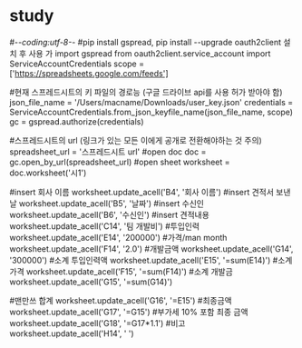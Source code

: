 # study

#-*-coding:utf-8-*-
#pip install gspread, pip install --upgrade oauth2client 설치 후 사용 가
import gspread
from oauth2client.service_account import ServiceAccountCredentials
scope = ['https://spreadsheets.google.com/feeds']

#현재 스프레드시트의 키 파일의 경로능 (구글 드라이브 api를 사용 허가 받아야 함)
json_file_name = '/Users/macname/Downloads/user_key.json'
credentials = ServiceAccountCredentials.from_json_keyfile_name(json_file_name, scope)
gc = gspread.authorize(credentials)

#스프레드시트의 url (링크가 있는 모든 이에게 공개로 전환해야하는 것 주의)
spreadsheet_url = '스프레드시트 url'
#open doc
doc = gc.open_by_url(spreadsheet_url)
#open sheet
worksheet = doc.worksheet('시1')


#insert 회사 이름
worksheet.update_acell('B4', '회사 이름')
#insert 견적서 보낸 날
worksheet.update_acell('B5', '날짜')
#insert 수신인
worksheet.update_acell('B6', '수신인')
#insert 견적내용
worksheet.update_acell('C14', '팀 개발비')
#투입인력
worksheet.update_acell('E14', '200000')
#가격/man month
worksheet.update_acell('F14', '2.0')
#개발금액
worksheet.update_acell('G14', '300000')
#소계 투입인력액
worksheet.update_acell('E15', '=sum(E14)')
#소계 가격
worksheet.update_acell('F15', '=sum(F14)')
#소계 개발금
worksheet.update_acell('G15', '=sum(G14)')

#맨만쓰 합계
worksheet.update_acell('G16', '=E15')
#최종금액
worksheet.update_acell('G17', '=G15')
#부가세 10% 포함 최종 금액
worksheet.update_acell('G18', '=G17*1.1')
#비고
worksheet.update_acell('H14', ' ')
